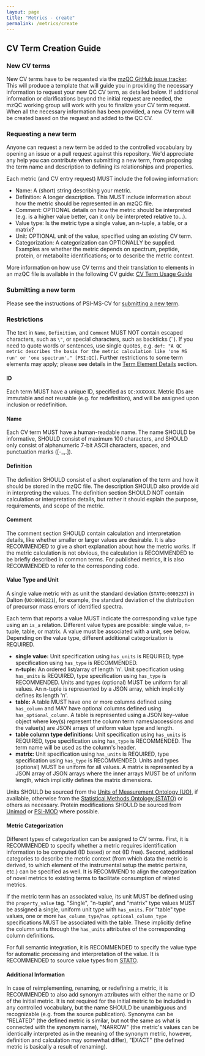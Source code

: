 ```yaml
---
layout: page
title: "Metrics - create"
permalink: /metrics/create
---
```

## CV Term Creation Guide

### New CV terms 
New CV terms have to be requested via the [mzQC GitHub issue tracker](https://github.com/HUPO-PSI/psi-ms-CV/issues/new?assignees=&labels=&template=new_qc_term.yml). 
This will produce a template that will guide you in providing the necessary information to request your new QC CV term, as detailed below. 
If additional information or clarifications beyond the initial request are needed, the mzQC working group will work with you to finalize your CV term request. 
When all the necessary information has been provided, a new CV term will be created based on the request and added to the QC CV.

### Requesting a new term

Anyone can request a new term be added to the controlled vocabulary by opening an issue or a pull
request against this repository. We'd appreciate any help you can contribute when submitting a new
term, from proposing the term name and description to defining its relationships and properties. 

Each metric (and CV entry request) MUST include the following information:

- Name: A (short) string describing your metric.
- Definition: A longer description. This MUST include information about how the 
metric should be represented in an mzQC file.
- Comment: OPTIONAL details on how the metric should be interpreted (e.g. is a 
higher value better, can it only be interpreted relative to...).
- Value type:  Is the metric type a single value, an n-tuple, a table, or a
matrix?
- Unit: OPTIONAL unit of the value, specified using an existing CV term.
- Categorization: A categorization can OPTIONALLY be supplied. Examples are 
whether the metric depends on spectrum, peptide, protein, or metabolite 
identifications; or to describe the metric context.

More information on how use CV terms and their translation to elements in an mzQC file is available in the following CV guide: [CV Term Usage Guide](cv/howto_use_cv_terms.md)

### Submitting a new term 

Please see the instructions of PSI-MS-CV for [submitting a new term](https://github.com/HUPO-PSI/psi-ms-CV/blob/master/README.md#submitting-a-new-term).

### Restrictions

The text in `Name`, `Definition`, and `Comment` MUST NOT contain escaped characters, such as `\"`, or special characters, such as backticks (`` ` ``).
If you need to quote words or sentences, use single quotes, e.g. `def: "A QC metric describes the basis for the metric calculation like 'one MS run' or 'one spectrum'." [PSI:QC]`.
Further restrictions to some term elements may apply; please see details in the [Term Element Details](#term-element-details) section.

#### ID

Each term MUST have a unique ID, specified as `QC:XXXXXXX`.
Metric IDs are immutable and not reusable (e.g. for redefinition), and will be assigned upon inclusion or redefinition.

#### Name

Each CV term MUST have a human-readable name.
The name SHOULD be informative, SHOULD consist of maximum 100 characters, and SHOULD only consist of alphanumeric 7-bit ASCII characters, spaces, and punctuation marks ([\-_,\.]).

#### Definition

The definition SHOULD consist of a short explanation of the term and how it should be stored in the mzQC file.
The description SHOULD also provide aid in interpreting the values.
The definition section SHOULD NOT contain calculation or interpretation details, but rather it should explain the purpose, requirements, and scope of the metric.

#### Comment

The comment section SHOULD contain calculation and interpretation details, like whether smaller or larger values are desirable.
It is also RECOMMENDED to give a short explanation about how the metric works.
If the metric calculation is not obvious, the calculation is RECOMMENDED to be briefly described in common terms.
For published metrics, it is also RECOMMENDED to refer to the corresponding code.

#### Value Type and Unit

A single value metric with as unit the standard deviation (`STATO:0000237`) in Dalton (`UO:0000221`), for example, the standard deviation of the distribution of precursor mass errors of identified spectra.

Each term that reports a value MUST indicate the corresponding value type using an `is_a` relation.
Different value types are possible: single value, n-tuple, table, or matrix.
A value must be associated with a unit, see below.
Depending on the value type, different additional categorization is REQUIRED.

- **single value:** Unit specification using `has_units` is REQUIRED, type specification using `has_type` is RECOMMENDED.
- **n-tuple:** An ordered list/array of length 'n'. Unit specification using `has_units` is REQUIRED, type specification using `has_type` is RECOMMENDED.
Units and types (optional) MUST be uniform for all values.
An n-tuple is represented by a JSON array, which implicitly defines its length 'n'.
- **table:** A table MUST have one or more columns defined using `has_column` and MAY have optional columns defined using `has_optional_column`.
A table is represented using a JSON key–value object where key(s) represent the column term names/accessions and the value(s) are JSON arrays of uniform value type and
length.
- **table column type definitions:** Unit specification using `has_units` is REQUIRED, type specification using `has_type` is RECOMMENDED.
The term name will be used as the column's header.
- **matrix:** Unit specification using `has_units` is REQUIRED, type specification using `has_type` is RECOMMENDED.
Units and types (optional) MUST be uniform for all values.
A matrix is represented by a JSON array of JSON arrays where the inner arrays MUST be of uniform length, which implicitly defines the matrix dimensions.

Units SHOULD be sourced from the [Units of Measurement Ontology (UO)](https://www.ebi.ac.uk/ols/ontologies/uo), if available, otherwise from the
[Statistical Methods Ontology (STATO)](http://stato-ontology.org/) or others as necessary.
Protein modifications SHOULD be sourced from [Unimod](http://www.unimod.org/) or [PSI-MOD](https://github.com/HUPO-PSI/psi-mod-CV) where possible.

#### Metric Categorization

Different types of categorization can be assigned to CV terms.
First, it is RECOMMENDED to specify whether a metric requires identification information to be computed (ID based) or not (ID free).
Second, additional categories to describe the metric context (from which data the metric is derived, to which element of the instrumental setup the metric pertains, etc.) can be specified as well.
It is RECOMMEND to align the categorization of novel metrics to existing terms to facilitate consumption of related metrics.

If the metric term has an associated value, its unit MUST be defined using the `property_value` tag.
"Single", "n-tuple", and "matrix" type values MUST be assigned a single, uniform unit type with `has_units`.
For "table" type values, one or more `has_column_type`/`has_optional_column_type` specifications MUST be associated with the table.
These implicitly define the column units through the `has_units` attributes of the corresponding column definitions.

For full semantic integration, it is RECOMMENDED to specify the value type for automatic processing and interpretation of the value.
It is RECOMMENDED to source value types from [STATO](http://stato-ontology.org/).

#### Additional Information

In case of reimplementing, renaming, or redefining a metric, it is RECOMMENDED to also add synonym attributes with either the name or ID of the initial metric.
It is not required for the initial metric to be included in any controlled vocabulary, but the name SHOULD be unambiguous and recognizable (e.g. from the source publication).
Synonyms can be "RELATED" (the defined metric is similar, but not the same as what is connected with the synonym name), "NARROW" (the metric's values can be identically interpreted as in the meaning of the synonym metric, however, definition and calculation may somewhat differ), "EXACT" (the defined metric is basically a result of renaming).
